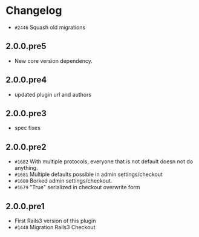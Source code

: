 # Changelog

* `#2446` Squash old migrations

## 2.0.0.pre5

* New core version dependency.

## 2.0.0.pre4

* updated plugin url and authors

## 2.0.0.pre3

* spec fixes

## 2.0.0.pre2

* `#1682` With multiple protocols, everyone that is not default doesn not do anything.
* `#1681` Multiple defaults possible in admin settings/checkout
* `#1680` Borked admin settings/checkout.
* `#1679` "True" serialized in checkout overwrite form

## 2.0.0.pre1

* First Rails3 version of this plugin
* `#1448` Migration Rails3 Checkout

